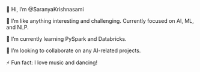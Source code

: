👋 Hi, I’m @SaranyaKrishnasami

👀 I’m like anything interesting and challenging. Currently focused on AI, ML, and NLP.

🌱 I’m currently learning PySpark and Databricks.

💞️ I’m looking to collaborate on any AI-related projects.

⚡ Fun fact: I love music and dancing!


<!---
SaranyaKrishnasami/SaranyaKrishnasami is a ✨ special ✨ repository because its `README.md` (this file) appears on your GitHub profile.
You can click the Preview link to take a look at your changes.
--->
